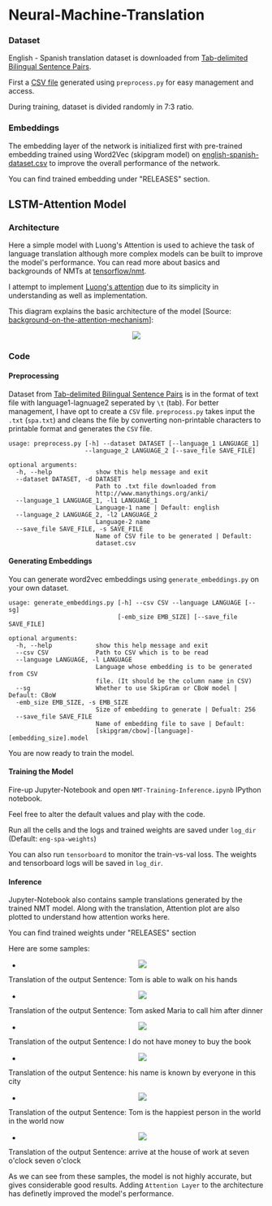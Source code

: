 # Neural-Machine-Translation

### Dataset

English - Spanish translation dataset is downloaded from [Tab-delimited Bilingual Sentence Pairs](http://www.manythings.org/anki/).

First a [CSV file](dataset/english-spanish-dataset.csv) generated using `preprocess.py` for easy management and access.

During training, dataset is divided randomly in 7:3 ratio.

### Embeddings

The embedding layer of the network is initialized first with pre-trained embedding trained using Word2Vec (skipgram model) on [english-spanish-dataset.csv](dataset/english-spanish-dataset.csv) to improve the overall performance of the network.

You can find trained embedding under "RELEASES" section.

## LSTM-Attention Model

### Architecture

Here a simple model with Luong's Attention is used to achieve the task of language translation although more complex models can be built to improve the model's performance. You can read more about basics and backgrounds of NMTs at [tensorflow/nmt](https://github.com/tensorflow/nmt#basic).

I attempt to implement [Luong's attention](https://arxiv.org/pdf/1508.04025.pdf) due to its simplicity in understanding as well as implementation.

This diagram explains the basic architecture of the model [Source: [background-on-the-attention-mechanism](https://github.com/tensorflow/nmt#background-on-the-attention-mechanism)]:
<p align="center"> <img src="results/attention_mechanism.jpg"/> </p>


### Code

#### Preprocessing

Dataset from [Tab-delimited Bilingual Sentence Pairs](http://www.manythings.org/anki/) is in the format of text file with language1-lagnuage2 seperated by `\t` (tab). For better management, I have opt to create a `CSV` file. `preprocess.py` takes input the `.txt` (`spa.txt`) and cleans the file by converting non-printable characters to printable format and generates the `CSV` file.

```
usage: preprocess.py [-h] --dataset DATASET [--language_1 LANGUAGE_1]
                     --language_2 LANGUAGE_2 [--save_file SAVE_FILE]

optional arguments:
  -h, --help            show this help message and exit
  --dataset DATASET, -d DATASET
                        Path to .txt file downloaded from
                        http://www.manythings.org/anki/
  --language_1 LANGUAGE_1, -l1 LANGUAGE_1
                        Language-1 name | Default: english
  --language_2 LANGUAGE_2, -l2 LANGUAGE_2
                        Language-2 name
  --save_file SAVE_FILE, -s SAVE_FILE
                        Name of CSV file to be generated | Default:
                        dataset.csv

```

#### Generating Embeddings

You can generate word2vec embeddings using `generate_embeddings.py` on your own dataset.
```
usage: generate_embeddings.py [-h] --csv CSV --language LANGUAGE [--sg]
                              [-emb_size EMB_SIZE] [--save_file SAVE_FILE]

optional arguments:
  -h, --help            show this help message and exit
  --csv CSV             Path to CSV which is to be read
  --language LANGUAGE, -l LANGUAGE
                        Language whose embedding is to be generated from CSV
                        file. (It should be the column name in CSV)
  --sg                  Whether to use SkipGram or CBoW model | Default: CBoW
  -emb_size EMB_SIZE, -s EMB_SIZE
                        Size of embedding to generate | Defualt: 256
  --save_file SAVE_FILE
                        Name of embedding file to save | Default:
                        [skipgram/cbow]-[language]-[embedding_size].model

```

You are now ready to train the model.

#### Training the Model

Fire-up Jupyter-Notebook and open `NMT-Training-Inference.ipynb` IPython notebook.

Feel free to alter the default values and play with the code.

Run all the cells and the logs and trained weights are saved under `log_dir` (Default: `eng-spa-weights`)

You can also run `tensorboard` to monitor the train-vs-val loss. The weights and tensorboard logs will be saved in `log_dir`.


#### Inference

Jupyter-Notebook also contains sample translations generated by the trained NMT model. Along with the translation, Attention plot are also plotted to understand how attention works here.

You can find trained weights under "RELEASES" section

Here are some samples:

 - <p align="center"> <img src="results/5.png"/> </p>

Translation of the output Sentence: Tom is able to walk on his hands


 - <p align="center"> <img src="results/4.png"/> </p>

Translation of the output Sentence: Tom asked Maria to call him after dinner


 - <p align="center"> <img src="results/3.png"/> </p>

Translation of the output Sentence: I do not have money to buy the book


- <p align="center"> <img src="results/2.png"/> </p>

Translation of the output Sentence: his name is known by everyone in this city


 - <p align="center"> <img src="results/6.png"/> </p>

Translation of the output Sentence: Tom is the happiest person in the world in the world now


 - <p align="center"> <img src="results/1.png"/> </p>

Translation of the output Sentence: arrive at the house of work at seven o'clock seven o'clock


As we can see from these samples, the model is not highly accurate, but gives considerable good results. Adding `Attention Layer` to the architecture has definetly improved the model's performance.
